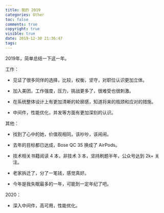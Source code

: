 ```yaml
---
title: 我的 2019
categories: Other
toc: false
comments: true
copyright: true
visible: true
date: 2019-12-30 21:36:47
tags:
---
```


2019年，简单总结一下这一年。

<!--more-->

工作：

- 见证了很多同伴的选择，比较，权衡，坚守，对职位认识更加立体。

- 加入美团，工作强度，压力，挑战更多了，很难受也很刺激。

- 在系统整体设计上有更加清晰的轮廓感，知道将来的瓶颈和应对的措施。

- 中间件，性能优化，并发等方面有更加深刻的认识。


其他：

- 找到了心中的她，价值观相同，该吵吵，该闹闹。

- 去年的目标都已达成，Bose QC 35 换成了 AirPods。

- 技术相关书籍阅读 4 本，非技术 3 本，坚持刷题半年，公众号达到 2k+ 关注。

- 老家拆迁了，分了一笔钱，感觉真好。

- 今年是我失眠最多的一年，可能到一定年纪了吧。


2020：

- 深入中间件，高可用，性能优化。

